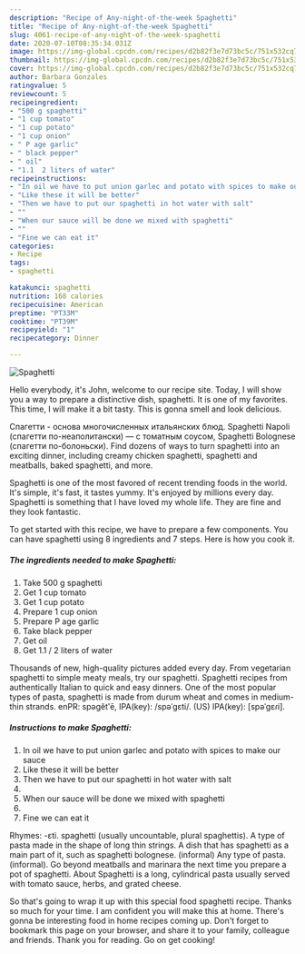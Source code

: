 ```yaml
---
description: "Recipe of Any-night-of-the-week Spaghetti"
title: "Recipe of Any-night-of-the-week Spaghetti"
slug: 4061-recipe-of-any-night-of-the-week-spaghetti
date: 2020-07-10T08:35:34.031Z
image: https://img-global.cpcdn.com/recipes/d2b82f3e7d73bc5c/751x532cq70/spaghetti-recipe-main-photo.jpg
thumbnail: https://img-global.cpcdn.com/recipes/d2b82f3e7d73bc5c/751x532cq70/spaghetti-recipe-main-photo.jpg
cover: https://img-global.cpcdn.com/recipes/d2b82f3e7d73bc5c/751x532cq70/spaghetti-recipe-main-photo.jpg
author: Barbara Gonzales
ratingvalue: 5
reviewcount: 5
recipeingredient:
- "500 g spaghetti"
- "1 cup tomato"
- "1 cup potato"
- "1 cup onion"
- " P age garlic"
- " black pepper"
- " oil"
- "1.1  2 liters of water"
recipeinstructions:
- "In oil we have to put union garlec and potato with spices to make our sauce"
- "Like these it will be better"
- "Then we have to put our spaghetti in hot water with salt"
- ""
- "When our sauce will be done we mixed with spaghetti"
- ""
- "Fine we can eat it"
categories:
- Recipe
tags:
- spaghetti

katakunci: spaghetti 
nutrition: 168 calories
recipecuisine: American
preptime: "PT33M"
cooktime: "PT39M"
recipeyield: "1"
recipecategory: Dinner

---
```



![Spaghetti](https://img-global.cpcdn.com/recipes/d2b82f3e7d73bc5c/751x532cq70/spaghetti-recipe-main-photo.jpg)

Hello everybody, it's John, welcome to our recipe site. Today, I will show you a way to prepare a distinctive dish, spaghetti. It is one of my favorites. This time, I will make it a bit tasty. This is gonna smell and look delicious.

Cпагетти - основа многочисленных итальянских блюд. Spaghetti Napoli (спагетти по-неаполитански) — с томатным соусом, Spaghetti Bolognese (спагетти по-болоньски). Find dozens of ways to turn spaghetti into an exciting dinner, including creamy chicken spaghetti, spaghetti and meatballs, baked spaghetti, and more.

Spaghetti is one of the most favored of recent trending foods in the world. It's simple, it's fast, it tastes yummy. It's enjoyed by millions every day. Spaghetti is something that I have loved my whole life. They are fine and they look fantastic.


To get started with this recipe, we have to prepare a few components. You can have spaghetti using 8 ingredients and 7 steps. Here is how you cook it.

<!--inarticleads1-->

##### The ingredients needed to make Spaghetti:

1. Take 500 g spaghetti
1. Get 1 cup tomato
1. Get 1 cup potato
1. Prepare 1 cup onion
1. Prepare  P age garlic
1. Take  black pepper
1. Get  oil
1. Get 1.1 / 2 liters of water


Thousands of new, high-quality pictures added every day. From vegetarian spaghetti to simple meaty meals, try our spaghetti. Spaghetti recipes from authentically Italian to quick and easy dinners. One of the most popular types of pasta, spaghetti is made from durum wheat and comes in medium-thin strands. enPR: spəgĕtʹē, IPA(key): /spəˈɡɛti/. (US) IPA(key): [spəˈɡɛɾi]. 

<!--inarticleads2-->

##### Instructions to make Spaghetti:

1. In oil we have to put union garlec and potato with spices to make our sauce
1. Like these it will be better
1. Then we have to put our spaghetti in hot water with salt
1. 
1. When our sauce will be done we mixed with spaghetti
1. 
1. Fine we can eat it


Rhymes: -ɛti. spaghetti (usually uncountable, plural spaghettis). A type of pasta made in the shape of long thin strings. A dish that has spaghetti as a main part of it, such as spaghetti bolognese. (informal) Any type of pasta. (informal). Go beyond meatballs and marinara the next time you prepare a pot of spaghetti. About Spaghetti is a long, cylindrical pasta usually served with tomato sauce, herbs, and grated cheese. 

So that's going to wrap it up with this special food spaghetti recipe. Thanks so much for your time. I am confident you will make this at home. There's gonna be interesting food in home recipes coming up. Don't forget to bookmark this page on your browser, and share it to your family, colleague and friends. Thank you for reading. Go on get cooking!
